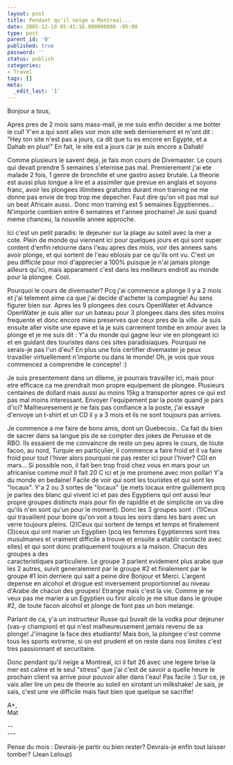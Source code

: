 ```yaml
---
layout: post
title: Pendant qu'il neige a Montreal...
date: 2005-12-10 05:41:16.000000000 -05:00
type: post
parent_id: '0'
published: true
password: ''
status: publish
categories:
- Travel
tags: []
meta:
  _edit_last: '1'
---
```

<p>Bonjour a tous,</p>
<p>Apres pres de 2 mois sans mass-mail, je me suis enfin decider a me botter le cul! Y'en a qui sont alles voir mon site web dernierement et m'ont dit : "Hey ton site n'est pas a jours, ca dit que tu es encore en Egypte, et a Dahab en plus!" En fait, le site est a jours car je suis encore a Dahab!</p>
<p><!--more--></p>
<p>Comme plusieurs le savent deja, je fais mon cours de Divemaster. Le cours qui devait prendre 5 semaines s'eternise pas mal. Premierement j'ai ete malade 2 fois, 1 genre de bronchite et une gastro assez brutale. La theorie est aussi plus longue a lire et a assimiler que prevue en anglais et soyons franc, avoir les plongees illimitees gratuites durant mon training ne me donne pas envie de trop trop me depecher. Faut dire qu'on vit pas mal sur un beat Africain aussi.. Donc mon training est 5 semaines Egyptiennes... N'importe combien entre 6 semaines et l'annee prochaine! Je susi quand meme chanceu, la nouvelle annee approche.</p>
<p>Ici c'est un petit paradis: le dejeuner sur la plage au soleil avec la mer a cote. Plein de monde qui viennent ici pour quelques jours et qui sont super content d'enfin retourne dans l'eau apres des mois, voir des annees sans avoir plonge, et qui sortent de l'eau eblouis par ce qu'ils ont vu. C'est un peu difficile pour moi d'apprecier a 100% puisque je n'ai jamais plonge ailleurs qu'ici, mais apparament c'est dans les meilleurs endroit au monde pour la plongee. Cool.</p>
<p>Pourquoi le cours de divemaster? Pcq j'ai commence a plonge il y a 2 mois et j'ai telement aime ca que j'ai decide d'acheter la compagnie! Au sens figurer bien sur. Apres les 9 plongees des cours OpenWater et Advance OpenWater je suis aller sur un bateau pour 3 plongees dans des sites moins frequente et donc encore mieu preserves que ceux pres de la ville. Je suis ensuite aller visite une epave et la je suis carrement tombe en amour avec la plonge et je me suis dit : Y'a du monde qui gagne leur vie en plongeant ici et en guidant des touristes dans ces sites paradisiaques. Pourquoi ne serais-je pas l'un d'eu? En plus une fois certifier divemaster je peux travailler virtuellement n'importe ou dans le monde! Oh, je vois que vous commencez a comprendre le concepte! :)</p>
<p>Je suis presentement dans un dileme, je pourrais travailler ici, mais pour etre efficace ca me prendrait mon propre equipement de plongee. Plusieurs centaines de dollard mais aussi au moins 15kg a transporter apres ce qui est pas mal moins interessant. Envoyer l'equipement par la poste quand je pars d'ici? Malheuresement je ne fais pas confiance a la poste, j'ai essaye d'envoye un t-shirt et un CD il y a 3 mois et ils ne sont toujours pas arrives.</p>
<p>Je commence a me faire de bons amis, dont un Quebecois.. Ca fait du bien de sacrer dans sa langue pis de se compter des jokes de Perusse et de RBO. Ils essaient de me convaincre de reste un peu apres le cours, de toute facon, au nord, Turquie en particulier, il commence a faire froid et il va faire froid pour tout l'hiver alors pourquoi ne pas rester ici pour l'hiver? CGI en mars... Si possible non, il fait ben trop froid chez vous en mars pour un africanise comme moi! Il fait 20 C ici et je me promene avec mon pollar! Y'a du monde en bedaine! Facile de voir qui sont les touristes et qui sont les "locaux". Y'a 2 ou 3 sortes de "locaux" (je mets locaux entre guillement pcq je parles des blanc qui vivent ici et pas des Egyptiens qui ont aussi leur propre groupes distincts mais pour fin de rapidite et de simplicite on va dire qu'ils n'en sont qu'un pour le moment). Donc les 3 groupes sont : (1)Ceux qui travaillent pour boire qu'on voit a tous les soirs dans les bars avec un verre toujours pleins. (2)Ceux qui sortent de temps et temps et finalement (3)ceux qui ont marier un Egyptien (pcq les femmes Egyptiennes sont tres musulmanes et vraiment difficile a trouve et ensuite a etablir contacte avec elles) et qui sont donc pratiquement toujours a la maison. Chacun des groupes a des<br />
caracteristiques particuliere. Le groupe 3 parlent evidement plus arabe que les 2 autres, suivit generalement par le groupe #2 et finalement par le groupe #1 loin derriere qui sait a peine dire Bonjour et Merci. L'argent depense en alcohol et drogue est inversement proportionnel au niveau d'Arabe de chacun des groupes! Etrange mais c'est la vie. Comme je ne veux pas me marier a un Egyptien ou finir alcolo je me situe dans le groupe #2, de toute facon alcohol et plonge de font pas un bon melange.</p>
<p>Parlant de ca, y'a un instructeur Russe qui buvait de la vodka pour dejeuner (vas-y champion) et qui n'est malheureusement jamais revenu de sa plonge! J'imagine la face des etudiants! Mais bon, la plongee c'est comme tous les sports extreme, si on est prudent et on reste dans nos limites c'est tres passionnant et securitaire.</p>
<p>Donc pendant qu'il neige a Montreal, ici il fait 26 avec une legere brise la mer est calme et le seul "stress" que j'ai c'est de savoir a quelle heure le prochain client va arrive pour pouvoir aller dans l'eau! Pas facile :) Sur ce, je vais aller lire un peu de theorie au soleil en sirotant un milkshake! Je sais, je sais, c'est une vie difficile mais faut bien que quelque se sacrifie!</p>
<p>A+,<br />
Mat</p>
<p>--<br />
---
  
Pense du mois : Devrais-je partir ou bien rester? Devrais-je enfin tout laisser tomber? (Jean Leloup)